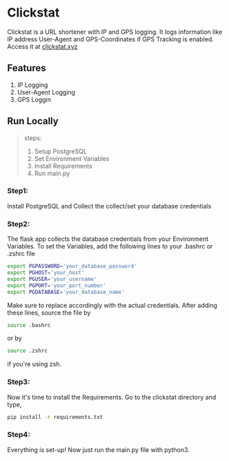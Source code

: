 # Clickstat
Clickstat is a URL shortener with IP and GPS logging. It logs information like IP address User-Agent and GPS-Coordinates if GPS Tracking is enabled.
Access it at [clickstat.xyz](https://clickstat.xyz)

## Features

1. IP Logging
2. User-Agent Logging
3. GPS Loggin

## Run Locally

>steps:
>1. Setup PostgreSQL
>2. Set Environment Variables
>3. Install Requirements
>4. Run main.py

### Step1:

Install PostgreSQL and Collect the collect/set your database credentials 

### Step2:

The flask app collects the database credentials from your Environment Variables. To set the Variables, add the following lines to your .bashrc or .zshrc file
```bash
export PGPASSWORD='your_database_password'
export PGHOST='your_host'
export PGUSER='your_username'
export PGPORT='your_port_number'
export PGDATABASE='your_database_name'

```
Make sure to replace accordingly with the actual credentials. After adding these lines, source the file by
```bash
source .bashrc
```
or by
```bash
source .zshrc
```
if you're using zsh.

### Step3:

Now it's time to install the Requirements. Go to the clickstat directory and type,
```bash
pip install -r requirements.txt
```
### Step4:

Everything is set-up! Now just run the main.py file with python3.
